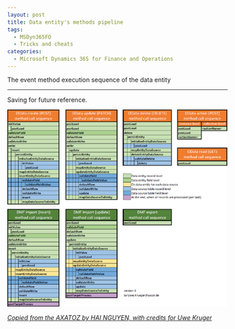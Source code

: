 ```yaml
---
layout: post
title: Data entity's methods pipeline
tags:
  - MSDyn365FO
  - Tricks and cheats
categories:
  - Microsoft Dynamics 365 for Finance and Operations
---
```


The event method execution sequence of the data entity

---

Saving for future reference.

![](https://raw.githubusercontent.com/eduardomessias/eduardomessias.github.io/master/images/MSDyn365FO/D365FO%20data%20entity%20methods%20sequence.png)

*[Copied from the AXATOZ by HAI NGUYEN, with credits for Uwe Kruger](https://axatoz.wordpress.com/2019/03/10/d365-data-entity-sequence/)*
